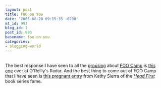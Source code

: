 ```yaml
---
layout: post
title: FOO on You
date: '2005-08-20 09:15:35 -0700'
mt_id: 993
blog_id: 1
post_id: 993
basename: foo-on-you
categories:
- blogging-world
---
```

<br />The best response I have seen to all the <a href="http://gigaom.com/2005/08/16/foocampfighting/">grousing</a> about <a href="http://wiki.oreillynet.com/foo-camp/index.cgi">FOO Camp</a> is <a href="http://radar.oreilly.com/archives/2005/08/bar_camp.html#c3801">this one</a> over at O'Reilly's Radar. And the best thing to come out of FOO Camp that I have seen is <a href="http://headrush.typepad.com/creating_passionate_users/2005/08/foo_camp_adhoc_.html">this pregnant entry</a> from Kathy Sierra of the <a href="http://www.google.com/url?sa=t&amp;ct=res&amp;cd=1&amp;url=http%3A//www.amazon.com/exec/obidos/ASIN/0596007124/bbrown-20/ref=nosim/"><cite>Head First</cite></a> book series fame.<br /><br /><br />
